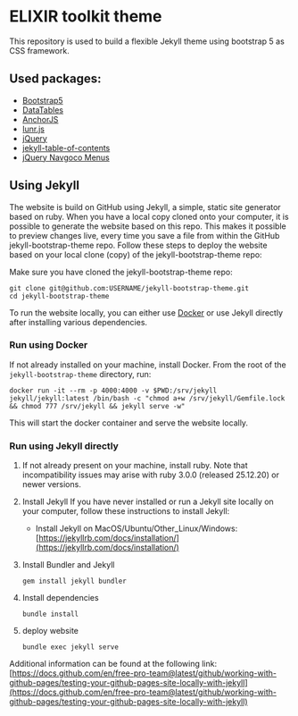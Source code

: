 # ELIXIR toolkit theme

This repository is used to build a flexible Jekyll theme using bootstrap 5 as CSS framework.

## Used packages:

- [Bootstrap5](https://github.com/twbs/bootstrap)
- [DataTables](https://datatables.net/examples/styling/bootstrap5.html)
- [AnchorJS](https://www.bryanbraun.com/anchorjs/)
- [lunr.js](https://lunrjs.com/)
- [jQuery](https://jquery.com/)
- [jekyll-table-of-contents](https://github.com/ghiculescu/jekyll-table-of-contents)
- [jQuery Navgoco Menus](https://github.com/tefra/navgoco)


## Using Jekyll

The website is build on GitHub using Jekyll, a simple, static site generator based on ruby. When you have a local copy cloned onto your computer, it is possible to generate the website based on this repo. This makes it possible to preview changes live, every time you save a file from within the GitHub jekyll-bootstrap-theme repo. Follow these steps to deploy the website based on your local clone (copy) of the jekyll-bootstrap-theme repo:

Make sure you have cloned the jekyll-bootstrap-theme repo:

    git clone git@github.com:USERNAME/jekyll-bootstrap-theme.git
    cd jekyll-bootstrap-theme


To run the website locally, you can either use [Docker](https://www.docker.com/) or use Jekyll directly after installing various dependencies.

### Run using Docker

If not already installed on your machine, install Docker. From the root of the ``jekyll-bootstrap-theme`` directory, run:
```
docker run -it --rm -p 4000:4000 -v $PWD:/srv/jekyll jekyll/jekyll:latest /bin/bash -c "chmod a+w /srv/jekyll/Gemfile.lock && chmod 777 /srv/jekyll && jekyll serve -w"
```
This will start the docker container and serve the website locally.

### Run using Jekyll directly

1. If not already present on your machine, install ruby. Note that incompatibility issues may arise with ruby 3.0.0 (released 25.12.20) or newer versions.


1. Install Jekyll
If you have never installed or run a Jekyll site locally on your computer, follow these instructions to install Jekyll:
   * Install Jekyll on MacOS/Ubuntu/Other_Linux/Windows: [https://jekyllrb.com/docs/installation/](https://jekyllrb.com/docs/installation/)

1. Install Bundler and Jekyll

    ```
    gem install jekyll bundler
    ```

1. Install dependencies

    ```
    bundle install
    ```

1. deploy website

    ```
    bundle exec jekyll serve
    ```

Additional information can be found at the following link: [https://docs.github.com/en/free-pro-team@latest/github/working-with-github-pages/testing-your-github-pages-site-locally-with-jekyll](https://docs.github.com/en/free-pro-team@latest/github/working-with-github-pages/testing-your-github-pages-site-locally-with-jekyll)

